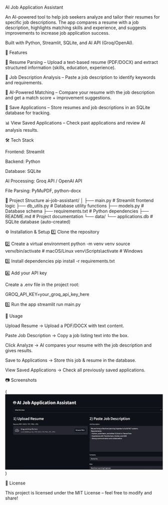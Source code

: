 AI Job Application Assistant

An AI-powered tool to help job seekers analyze and tailor their resumes for specific job descriptions. The app compares a resume with a job description, highlights matching skills and experience, and suggests improvements to increase job application success.

Built with Python, Streamlit, SQLite, and AI API (Groq/OpenAI).

🚀 Features

📄 Resume Parsing – Upload a text-based resume (PDF/DOCX) and extract structured information (skills, education, experience).

📝 Job Description Analysis – Paste a job description to identify keywords and requirements.

🤖 AI-Powered Matching – Compare your resume with the job description and get a match score + improvement suggestions.

💾 Save Applications – Store resumes and job descriptions in an SQLite database for tracking.

📊 View Saved Applications – Check past applications and review AI analysis results.

🛠️ Tech Stack

Frontend: Streamlit

Backend: Python

Database: SQLite

AI Processing: Groq API / OpenAI API

File Parsing: PyMuPDF, python-docx

📂 Project Structure
ai-job-assistant/
│
├── main.py               # Streamlit frontend logic
├── db_utils.py           # Database utility functions
├── models.py             # Database schema
├── requirements.txt      # Python dependencies
├── README.md             # Project documentation
└── data/
    └── applications.db   # SQLite database (auto-created)

⚙️ Installation & Setup
1️⃣ Clone the repository

2️⃣ Create a virtual environment
python -m venv venv
source venv/bin/activate      # macOS/Linux
venv\Scripts\activate         # Windows

3️⃣ Install dependencies
pip install -r requirements.txt

4️⃣ Add your API key

Create a .env file in the project root:

GROQ_API_KEY=your_groq_api_key_here

5️⃣ Run the app
streamlit run main.py

📌 Usage

Upload Resume → Upload a PDF/DOCX with text content.

Paste Job Description → Copy a job listing text into the box.

Click Analyze → AI compares your resume with the job description and gives results.

Save to Applications → Store this job & resume in the database.

View Saved Applications → Check all previously saved applications.

📷 Screenshots

(![App Screenshot](screenshot.png)
)

📄 License

This project is licensed under the MIT License – feel free to modify and share!
